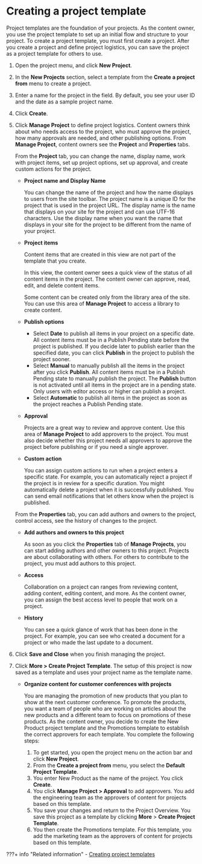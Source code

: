 # Creating a project template

Project templates are the foundation of your projects. As the content owner, you use the project template to set up an initial flow and structure to your project. To create a project template, you must first create a project. After you create a project and define project logistics, you can save the project as a project template for others to use.

1.  Open the project menu, and click **New Project**.

2.  In the **New Projects** section, select a template from the **Create a project from** menu to create a project.

3.  Enter a name for the project in the field. By default, you see your user ID and the date as a sample project name.

4.  Click **Create**.

5.  Click **Manage Project** to define project logistics. Content owners think about who needs access to the project, who must approve the project, how many approvals are needed, and other publishing options. From **Manage Project**, content owners see the **Project** and **Properties** tabs.

    From the **Project** tab, you can change the name, display name, work with project items, set up project options, set up approval, and create custom actions for the project.

    -   **Project name and Display Name**

        You can change the name of the project and how the name displays to users from the site toolbar. The project name is a unique ID for the project that is used in the project URL. The display name is the name that displays on your site for the project and can use UTF-16 characters. Use the display name when you want the name that displays in your site for the project to be different from the name of your project.

    -   **Project items**

        Content items that are created in this view are not part of the template that you create.

        In this view, the content owner sees a quick view of the status of all content items in the project. The content owner can approve, read, edit, and delete content items.

        Some content can be created only from the library area of the site. You can use this area of **Manage Project** to access a library to create content.

    -   **Publish options**

        -   Select **Date** to publish all items in your project on a specific date. All content items must be in a Publish Pending state before the project is published. If you decide later to publish earlier than the specified date, you can click **Publish** in the project to publish the project sooner.
        -   Select **Manual** to manually publish all the items in the project after you click **Publish**. All content items must be in a Publish Pending state to manually publish the project. The **Publish** button is not activated until all items in the project are in a pending state. Only users with editor access or higher can publish a project.
        -   Select **Automatic** to publish all items in the project as soon as the project reaches a Publish Pending state.

    -   **Approval**

        Projects are a great way to review and approve content. Use this area of **Manage Project** to add approvers to the project. You must also decide whether this project needs all approvers to approve the project before publishing or if you need a single approver.

    -   **Custom action**

        You can assign custom actions to run when a project enters a specific state. For example, you can automatically reject a project if the project is in review for a specific duration. You might automatically delete a project when it is successfully published. You can send email notifications that let others know when the project is published.

    From the **Properties** tab, you can add authors and owners to the project, control access, see the history of changes to the project.

    -   **Add authors and owners to this project**

        As soon as you click the **Properties** tab of **Manage Projects**, you can start adding authors and other owners to this project. Projects are about collaborating with others. For others to contribute to the project, you must add authors to this project.

    -   **Access**

        Collaboration on a project can ranges from reviewing content, adding content, editing content, and more. As the content owner, you can assign the best access level to people that work on a project.

    -   **History**

        You can see a quick glance of work that has been done in the project. For example, you can see who created a document for a project or who made the last update to a document.

6.  Click **Save and Close** when you finish managing the project.

7.  Click **More > Create Project Template**. The setup of this project is now saved as a template and uses your project name as the template name.


    -   **Organize content for customer conferences with projects**

        You are managing the promotion of new products that you plan to show at the next customer conference. To promote the products, you want a team of people who are working on articles about the new products and a different team to focus on promotions of these products. As the content owner, you decide to create the New Product project template and the Promotions template to establish the correct approvers for each template. You complete the following steps:

        1.  To get started, you open the project menu on the action bar and click **New Project**.
        2.  From the **Create a project from** menu, you select the **Default Project Template**.
        3.  You enter New Product as the name of the project. You click **Create**.
        4.  You click **Manage Project > Approval** to add approvers. You add the engineering team as the approvers of content for projects based on this template.
        5.  You save your changes and return to the Project Overview. You save this project as a template by clicking **More** \> **Create Project Template**.
        6.  You then create the Promotions template. For this template, you add the marketing team as the approvers of content for projects based on this template.

???+ info "Related information"
    -   [Creating project templates](../../site_prep_content_author/site_project_temps.md)

